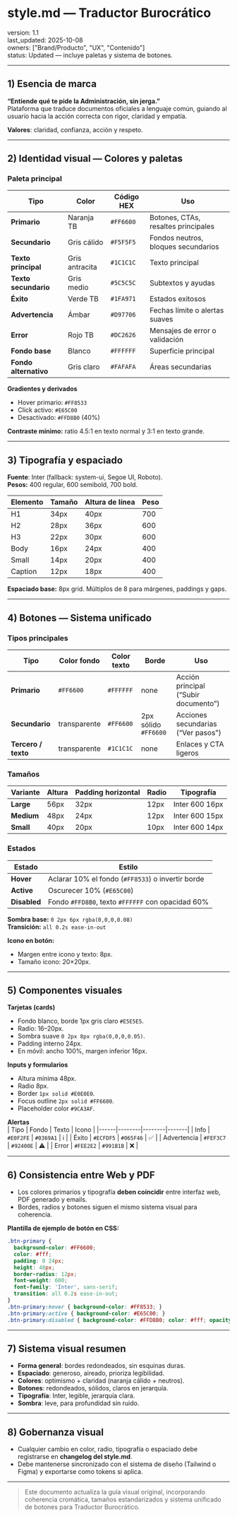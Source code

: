 # style.md — Traductor Burocrático

version: 1.1  
last_updated: 2025-10-08  
owners: ["Brand/Producto", "UX", "Contenido"]  
status: Updated — incluye paletas y sistema de botones.

---

## 1) Esencia de marca
**“Entiende qué te pide la Administración, sin jerga.”**  
Plataforma que traduce documentos oficiales a lenguaje común, guiando al usuario hacia la acción correcta con rigor, claridad y empatía.

**Valores**: claridad, confianza, acción y respeto.

---

## 2) Identidad visual — Colores y paletas

### Paleta principal
| Tipo | Color | Código HEX | Uso |
|------|--------|-------------|-----|
| **Primario** | Naranja TB | `#FF6600` | Botones, CTAs, resaltes principales |
| **Secundario** | Gris cálido | `#F5F5F5` | Fondos neutros, bloques secundarios |
| **Texto principal** | Gris antracita | `#1C1C1C` | Texto principal |
| **Texto secundario** | Gris medio | `#5C5C5C` | Subtextos y ayudas |
| **Éxito** | Verde TB | `#1FA971` | Estados exitosos |
| **Advertencia** | Ámbar | `#D97706` | Fechas límite o alertas suaves |
| **Error** | Rojo TB | `#DC2626` | Mensajes de error o validación |
| **Fondo base** | Blanco | `#FFFFFF` | Superficie principal |
| **Fondo alternativo** | Gris claro | `#FAFAFA` | Áreas secundarias |

**Gradientes y derivados**  
- Hover primario: `#FF8533`  
- Click activo: `#E65C00`  
- Desactivado: `#FFD8B0` (40%)

**Contraste mínimo:** ratio 4.5:1 en texto normal y 3:1 en texto grande.

---

## 3) Tipografía y espaciado

**Fuente**: Inter (fallback: system-ui, Segoe UI, Roboto).  
**Pesos:** 400 regular, 600 semibold, 700 bold.

| Elemento | Tamaño | Altura de línea | Peso |
|-----------|---------|-----------------|------|
| H1 | 34px | 40px | 700 |
| H2 | 28px | 36px | 600 |
| H3 | 22px | 30px | 600 |
| Body | 16px | 24px | 400 |
| Small | 14px | 20px | 400 |
| Caption | 12px | 18px | 400 |

**Espaciado base:** 8px grid. Múltiplos de 8 para márgenes, paddings y gaps.

---

## 4) Botones — Sistema unificado

### Tipos principales
| Tipo | Color fondo | Color texto | Borde | Uso |
|------|--------------|-------------|--------|-----|
| **Primario** | `#FF6600` | `#FFFFFF` | none | Acción principal (“Subir documento”) |
| **Secundario** | transparente | `#FF6600` | 2px sólido `#FF6600` | Acciones secundarias (“Ver pasos”) |
| **Tercero / texto** | transparente | `#1C1C1C` | none | Enlaces y CTA ligeros |

### Tamaños
| Variante | Altura | Padding horizontal | Radio | Tipografía |
|-----------|---------|--------------------|--------|-------------|
| **Large** | 56px | 32px | 12px | Inter 600 16px |
| **Medium** | 48px | 24px | 12px | Inter 600 15px |
| **Small** | 40px | 20px | 10px | Inter 600 14px |

### Estados
| Estado | Estilo |
|---------|--------|
| **Hover** | Aclarar 10% el fondo (`#FF8533`) o invertir borde |
| **Active** | Oscurecer 10% (`#E65C00`) |
| **Disabled** | Fondo `#FFD8B0`, texto `#FFFFFF` con opacidad 60% |

**Sombra base:** `0 2px 6px rgba(0,0,0,0.08)`  
**Transición:** `all 0.2s ease-in-out`

**Icono en botón:**  
- Margen entre icono y texto: 8px.  
- Tamaño icono: 20×20px.

---

## 5) Componentes visuales

**Tarjetas (cards)**  
- Fondo blanco, borde 1px gris claro `#E5E5E5`.  
- Radio: 16–20px.  
- Sombra suave `0 2px 8px rgba(0,0,0,0.05)`.  
- Padding interno 24px.  
- En móvil: ancho 100%, margen inferior 16px.

**Inputs y formularios**  
- Altura mínima 48px.  
- Radio 8px.  
- Border `1px solid #E0E0E0`.  
- Focus outline `2px solid #FF6600`.  
- Placeholder color `#9CA3AF`.

**Alertas**  
| Tipo | Fondo | Texto | Icono |
|------|--------|--------|-------|
| Info | `#E0F2FE` | `#0369A1` | ℹ️ |
| Éxito | `#ECFDF5` | `#065F46` | ✅ |
| Advertencia | `#FEF3C7` | `#92400E` | ⚠️ |
| Error | `#FEE2E2` | `#991B1B` | ❌ |

---

## 6) Consistencia entre Web y PDF
- Los colores primarios y tipografía **deben coincidir** entre interfaz web, PDF generado y emails.  
- Bordes, radios y botones siguen el mismo sistema visual para coherencia.

**Plantilla de ejemplo de botón en CSS:**
```css
.btn-primary {
  background-color: #FF6600;
  color: #fff;
  padding: 0 24px;
  height: 48px;
  border-radius: 12px;
  font-weight: 600;
  font-family: 'Inter', sans-serif;
  transition: all 0.2s ease-in-out;
}
.btn-primary:hover { background-color: #FF8533; }
.btn-primary:active { background-color: #E65C00; }
.btn-primary:disabled { background-color: #FFD8B0; color: #fff; opacity: 0.6; }
```

---

## 7) Sistema visual resumen
- **Forma general**: bordes redondeados, sin esquinas duras.  
- **Espaciado**: generoso, aireado, prioriza legibilidad.  
- **Colores**: optimismo + claridad (naranja cálido + neutros).  
- **Botones**: redondeados, sólidos, claros en jerarquía.  
- **Tipografía**: Inter, legible, jerarquía clara.  
- **Sombra**: leve, para profundidad sin ruido.

---

## 8) Gobernanza visual
- Cualquier cambio en color, radio, tipografía o espaciado debe registrarse en **changelog del style.md**.  
- Debe mantenerse sincronizado con el sistema de diseño (Tailwind o Figma) y exportarse como tokens si aplica.

---

> Este documento actualiza la guía visual original, incorporando coherencia cromática, tamaños estandarizados y sistema unificado de botones para Traductor Burocrático.

